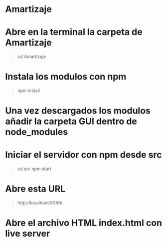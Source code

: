# Amartizaje

# Abre en la terminal la carpeta de Amartizaje
>cd Amartizaje

# Instala los modulos con npm
>npm install

# Una vez descargados los modulos añadir la carpeta GUI dentro de node_modules

# Iniciar el servidor con npm desde src
>cd src
>npm start

# Abre esta URL
>http://localhost:8080/

# Abre el archivo HTML index.html con live server